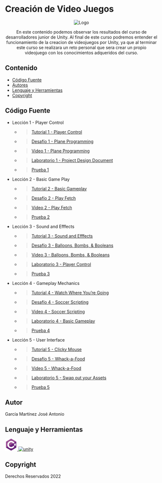 # Creación de Video Juegos
<p align="center">
    <img src="https://www.industriaanimacion.com/wp-content/uploads/2022/07/Personajes_de_Street_Fighter_Arte_Conceptual.webp" alt="Logo" width=1200 height=300>

  <p align="center">
    En este contenido podemos observar los resultados del curso de desarrolladores junior de Unity. Al final de este curso
    podremos entender el funcionamiento de la creacion de videojuegos por Unity, ya que al terminar este curso se realizara
    un reto personal que sera crear un propio videojuego con los conocimientos adqueridos del curso. 
    <br>
  </p>
</p>


## Contenido
- [Código Fuente](#código-fuente)
- [Autores](#autor)
- [Lenguaje y Herramientas](#lenguaje-y-herramientas)
- [Copyright](#copyright)

## Código Fuente
* Lección 1 - Player Control
  * > [Tutorial 1 - Player Control](https://github.com/an222xd/AntonioUnity/blob/main/Unidad%201/Leccion%201.unitypackage)
  * > [Desafío 1 - Plane Programming](https://github.com/an222xd/AntonioUnity/blob/main/Unidad%201/Challenge%201.unitypackage)
  * > [Video 1 - Plane Programming](https://drive.google.com/file/d/1YfzRm74ExdP2y10wAdrSQqmn_61wyyKn/view?usp=sharing)
  * > [Laboratorio 1 - Project Design Document](https://github.com/an222xd/AntonioUnity/blob/main/Unidad%201/Documento%20de%20dise%C3%B1o%20del%20proyecto.docx)
  * > [Prueba 1](https://github.com/an222xd/AntonioUnity/blob/main/Unidad%201/Quiz%201.png)

* Lección 2 - Basic Game Play
  * > [Tutorial 2 - Basic Gameplay](https://github.com/an222xd/AntonioUnity/blob/main/Unidad%201/Leccion%202.unitypackage)
  * > [Desafío 2 - Play Fetch](https://github.com/an222xd/AntonioUnity/blob/main/Unidad%201/Challenge%202.unitypackage)
  * > [Video 2 - Play Fetch](https://drive.google.com/file/d/1v_FV8vaVKbCibIQvQeo2raf7KlTVvc8M/view?usp=sharing)
  * > [Prueba 2](https://github.com/an222xd/AntonioUnity/blob/main/Unidad%201/Quiz%202.png)

* Lección 3 - Sound and Efffects
  * > [Tutorial 3 - Sound and Efffects ](https://github.com/an222xd/AntonioUnity/blob/main/Unidad%202/Leccion03.unitypackage)
  * > [Desafío 3 - Balloons, Bombs, & Booleans](https://github.com/an222xd/AntonioUnity/blob/main/Unidad%202/Challenge%203.unitypackage)
  * > [Video 3 - Balloons, Bombs, & Booleans]()
  * > [Laboratorio 3 - Player Control](https://github.com/an222xd/AntonioUnity/blob/main/Unidad%202/Laboratori03.unitypackage)
  * > [Prueba 3](https://github.com/an222xd/AntonioUnity/blob/main/Unidad%202/Quiz3.png)

* Lección 4 - Gameplay Mechanics
  * > [Tutorial 4 - Watch Where You’re Going ](https://github.com/an222xd/AntonioUnity/blob/main/Unidad%202/Leccion04.unitypackage)
  * > [Desafío 4 - Soccer Scripting](https://github.com/an222xd/AntonioUnity/blob/main/Unidad%202/Challenge%204.unitypackage)
  * > [Video 4 - Soccer Scripting]()
  * > [Laboratorio 4 - Basic Gameplay](https://github.com/an222xd/AntonioUnity/blob/main/Unidad%202/Laboratori04.unitypackage)
  * > [Prueba 4](https://github.com/an222xd/AntonioUnity/blob/main/Unidad%202/Quiz4.png)

* Lección 5 - User Interface
  * > [Tutorial 5 - Clicky Mouse ](https://github.com/an222xd/AntonioUnity/blob/main/Unidad%202/Leccion05.unitypackage)
  * > [Desafío 5 - Whack-a-Food](https://github.com/an222xd/AntonioUnity/blob/main/Unidad%202/Challenge%205.unitypackage)
  * > [Video 5 - Whack-a-Food]()
  * > [Laboratorio 5 - Swap out your Assets](https://github.com/an222xd/AntonioUnity/blob/main/Unidad%202/Laboratori05.unitypackage)
  * > [Prueba 5](https://github.com/an222xd/AntonioUnity/blob/main/Unidad%202/Quiz5.png)


## Autor
García Martínez José Antonio

## Lenguaje y Herramientas
<p align="left"> <a href="https://www.w3schools.com/cs/" target="_blank" rel="noreferrer"> <img src="https://raw.githubusercontent.com/devicons/devicon/master/icons/csharp/csharp-original.svg" alt="csharp" width="40" height="40"/> </a> <a href="https://unity.com/" target="_blank" rel="noreferrer"> <img src="https://www.vectorlogo.zone/logos/unity3d/unity3d-icon.svg" alt="unity" width="40" height="40"/> </a> </p>

## Copyright
Derechos Reservados 2022
